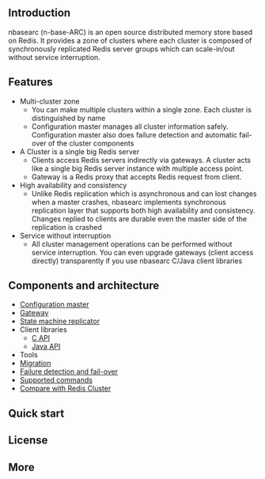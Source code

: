 ## Introduction

nbasearc (n-base-ARC) is an open source distributed memory store based on Redis. It provides a zone of clusters where each cluster is composed of synchronously replicated Redis server groups which can scale-in/out without service interruption.

## Features
* Multi-cluster zone
  - You can make multiple clusters within a single zone. Each cluster is distinguished by name
  - Configuration master manages all cluster information safely. Configuration master also does failure detection and automatic fail-over of the cluster components
* A Cluster is a single big Redis server
  - Clients access Redis servers indirectly via gateways. A cluster acts like a single big Redis server instance with multiple access point. 
  - Gateway is a Redis proxy that accepts Redis request from client.
* High availability and consistency
  - Unlike Redis replication which is asynchronous and can lost changes when a master crashes, nbasearc implements synchronous replication layer that supports both high availability and consistency. Changes replied to clients are durable even the master side of the replication is crashed
* Service without interruption
  - All cluster management operations can be performed without service interruption. You can even upgrade gateways (client access directly) transparently if you use nbasearc C/Java client libraries

## Components and architecture
* [Configuration master](doc/configuration-master.md)
* [Gateway](doc/gateway.md)
* [State machine replicator](doc/state-machine-replicator.md)
* Client libraries
  - [C API](doc/c-api.md)
  - [Java API](doc/java-api.md)
* Tools
* [Migration](doc/migration.md)
* [Failure detection and fail-over](doc/failure-detection-and-failover.md)
* [Supported commands](doc/supported-commands-2.8.8.md)
* [Compare with Redis Cluster](doc/compare-redis-cluster.md)

## Quick start

## License

## More

